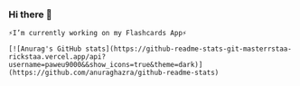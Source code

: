 ### Hi there 👋

    ⚡I’m currently working on my Flashcards App⚡
    
    [![Anurag's GitHub stats](https://github-readme-stats-git-masterrstaa-rickstaa.vercel.app/api?username=paweu9000&&show_icons=true&theme=dark)](https://github.com/anuraghazra/github-readme-stats)

<!--
**paweu9000/paweu9000** is a ✨ _special_ ✨ repository because its `README.md` (this file) appears on your GitHub profile.

Here are some ideas to get you started:

- 🔭 I’m currently working on ...
- 🌱 I’m currently learning ...
- 👯 I’m looking to collaborate on ...
- 🤔 I’m looking for help with ...
- 💬 Ask me about ...
- 📫 How to reach me: ...
- 😄 Pronouns: ...
- ⚡ Fun fact: ...
-->
